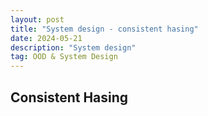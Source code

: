 ```yaml
---
layout: post
title: "System design - consistent hasing"
date: 2024-05-21
description: "System design"
tag: OOD & System Design
---
```


## Consistent Hasing
